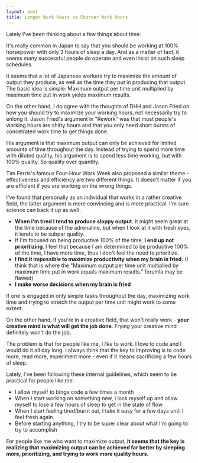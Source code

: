 ```yaml
---
layout: post
title: Longer Work Hours vs Shorter Work Hours
---
```


Lately I've been thinking about a few things about time:

It's really common in Japan to say that you should be working at 100% horsepower with only 3 hours of sleep a day. And as a matter of fact, it seems many successful people do operate and even insist on such sleep schedules. 

It seems that a lot of Japanese workers try to maximize the amount of output they produce, as well as the time they put in producing that output. The basic idea is simple: Maximum output per time unit multiplied by maximum time put in work yields maximum results.


On the other hand, I do agree with the thoughts of DHH and Jason Fried on how you should try to maximize your working hours, not necessarily try to enlong it. Jason Fried's argument in "Rework" was that most people's working hours are shitty hours and that you only need short bursts of concetrated work time to get things done. 

His argument is that maximum output can only be achieved for limited amounts of time throughout the day. Instead of trying to spend more time with diluted quality, his argument is to spend less time working, but with 100% quality. So quality over quantity.

Tim Ferris's famous Four-Hour Work Week also proposed a similar theme - effectiveness and efficiency are two different things. It doesn't matter if you are efficient if you are working on the wrong things.

I've found that personally as an individual that works in a rather creative field, the latter argument is more convincing and is more practical. I'm sure science can back it up as well.

- **When I'm tired I tend to produce sloppy output**. It might seem great at the time because of the adrenaline, but when I look at it with fresh eyes, it tends to be subpar quality.
- If I'm focused on being productive 100% of the time, **I end up not prioritizing**. I feel that because I am determined to be productive 100% of the time, I have more time, thus I don't feel the need to prioritize.
- **I find it impossible to maximize productivity when my brain is fried.** (I think that is where the "Maximum output per time unit multiplied by maximum time put in work equals maximum results." forumla may be flawed)
- **I make worse decisions when my brain is fried**

If one is engaged in only simple tasks throughout the day, maximizing work time and trying to stretch the output per time unit might work to some extent. 

On the other hand, if you're in a creative field, that won't really work - **your creative mind is what will get the job done**. Frying your creative mind definitely won't do the job.

The problem is that for people like me, I *like* to work. I love to code and I would do it all day long. I always think that the key to improving is to code more, read more, experiment more - even if it means sacrificing a few hours of sleep.

Lately, I've been following these internal guidelines, which seem to be practical for people like me:

- I allow myself to binge code a few times a month
- When I start working on something new, I lock myself up and allow myself to lose a few hours of sleep to get in the state of flow
- When I start feeling tired/burnt out, I take it easy for a few days until I feel fresh again
- Before starting anything, I try to be super clear about what I'm going to try to accomplish

For people like me who want to maximize output, **it seems that the key is realizing that maximizing output can be achieved far better by sleeping more, prioritizing, and trying to work more quality hours.**














